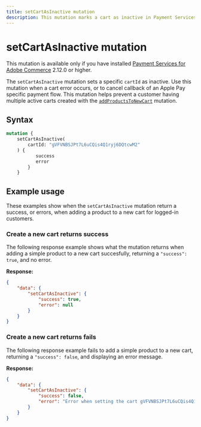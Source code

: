 ```yaml
---
title: setCartAsInactive mutation
description: This mutation marks a cart as inactive in Payment Services, helping prevent multiple active carts for logged-in customers during specific payment flows.
---
```


# setCartAsInactive mutation

<InlineAlert variant="info" slots="text" />

This mutation is available only if you have installed [Payment Services for Adobe Commerce](https://commercemarketplace.adobe.com/magento-payment-services.html) 2.12.0 or higher.

The `setCartAsInactive` mutation sets a specific `cartId` as inactive. Use this mutation when a cart error occurs,  or to cancel callback of an Apple Pay specific payment flow. This mutation helps prevent a customer having multiple active carts created with the [`addProductsToNewCart`](add-products-new-cart.md) mutation.

## Syntax

```graphql
mutation {
    setCartAsInactive(
        cartId: "gVFVNBSJPt7L6uCQis4Q1ryj6DQtcwM2"
    ) {
           success
           error 
        }
    }
```

## Example usage

These examples show when the `setCartAsInactive` mutation return a success, or errors, when adding a product to a new cart for logged-in customers.

### Create a new cart returns success

The following response example shows what the mutation returns when adding a simple product to a new cart succesfully, returning a `"success": true`, and no error.

**Response:**

```json
{
    "data": {
        "setCartAsInactive": {
            "success": true,
            "error": null
        }
    }
}
```

### Create a new cart returns fails

The following response example fails to add a simple product to a new cart, returning a `"success": false`, and displaying an error message.

**Response:**

```json
{
    "data": {
        "setCartAsInactive": {
            "success": false,
            "error": "Error when setting the cart gVFVNBSJPt7L6uCQis4Q1ryj6QtcwM2 as inactive - No such entity with cartId = "
        }
    }
}
```
